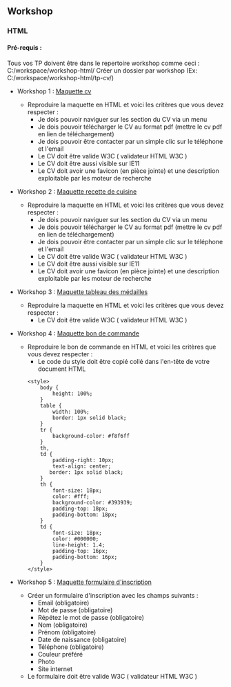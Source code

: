 ## Workshop
### HTML
#### Pré-requis :
Tous vos TP doivent être dans le repertoire workshop comme ceci : C:/workspace/workshop-html/
Créer un dossier par workshop (Ex: C:/workspace/workshop-html/tp-cv/)
  - Workshop 1 : [Maquette cv](tp-cv/maquette.pdf)
    - Reproduire la maquette en HTML et voici les critères que vous devez respecter :
        - Je dois pouvoir naviguer sur les section du CV via un menu
        - Je dois pouvoir télécharger le CV au format pdf (mettre le cv pdf en lien de téléchargement)
        - Je dois pouvoir être contacter par un simple clic sur le téléphone et l'email
        - Le CV doit être valide W3C ( validateur HTML W3C )
        - Le CV doit être aussi visible sur IE11
        - Le CV doit avoir une favicon (en pièce jointe) et une description exploitable par les moteur de recherche
              
  - Workshop 2 : [Maquette recette de cuisine](tp-recipe/maquette.pdf)
    - Reproduire la maquette en HTML et voici les critères que vous devez respecter :
        - Je dois pouvoir naviguer sur les section du CV via un menu
        - Je dois pouvoir télécharger le CV au format pdf (mettre le cv pdf en lien de téléchargement)
        - Je dois pouvoir être contacter par un simple clic sur le téléphone et l'email
        - Le CV doit être valide W3C ( validateur HTML W3C )
        - Le CV doit être aussi visible sur IE11
        - Le CV doit avoir une favicon (en pièce jointe) et une description exploitable par les moteur de recherche
  - Workshop 3 : [Maquette tableau des médailles](tp-medal-ranking/maquette.pdf)
    - Reproduire la maquette en HTML et voici les critères que vous devez respecter : 
        - Le CV doit être valide W3C ( validateur HTML W3C )
  - Workshop 4 : [Maquette bon de commande](tp-purchase-order/maquette.pdf)
    - Reproduire le bon de commande en HTML et voici les critères que vous devez respecter :
        - Le code du style doit être copié collé dans l'en-tête de votre document HTML
        ```
        <style>
            body {
    	        height: 100%;
            }
            table {
    	        width: 100%;
    	        border: 1px solid black;
            }
            tr {
    	        background-color: #f8f6ff
            }
            th,
            td {
    	        padding-right: 10px;
    	        text-align: center;
    	       border: 1px solid black;
            }
            th {
    	        font-size: 18px;
    	        color: #fff;
    	        background-color: #393939;
    	        padding-top: 18px;
    	        padding-bottom: 18px;
            }
            td {
    	        font-size: 18px;
    	        color: #000000;
    	        line-height: 1.4;
    	        padding-top: 16px;
    	        padding-bottom: 16px;
            }
        </style>
        ``` 
  - Workshop 5 : [Maquette formulaire d'inscription](tp-form/index.html)
    - Créer un formulaire d'inscription avec les champs suivants :
        - Email (obligatoire)
        - Mot de passe (obligatoire)
        - Répétez le mot de passe (obligatoire)
        - Nom (obligatoire)
        - Prénom (obligatoire)
        - Date de naissance  (obligatoire)
        - Téléphone (obligatoire)
        - Couleur préféré
        - Photo
        - Site internet
    - Le formulaire doit être valide W3C ( validateur HTML W3C )
